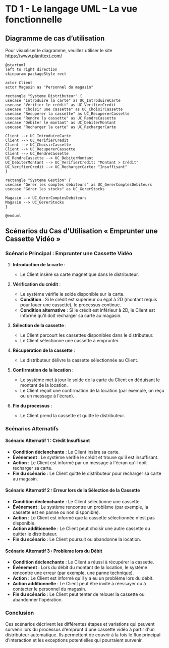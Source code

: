 # TD 1 - Le langage UML – La vue fonctionnelle

## Diagramme de cas d’utilisation

Pour visualiser le diagramme, veuillez utiliser le site https://www.planttext.com/


```puml
@startuml
left to right direction
skinparam packageStyle rect

actor Client
actor Magasin as "Personnel du magasin"

rectangle "Systeme Distributeur" {
usecase "Introduire la carte" as UC_IntroduireCarte
usecase "Vérifier le crédit" as UC_VerifierCredit
usecase "Choisir une cassette" as UC_ChoisirCassette
usecase "Récupérer la cassette" as UC_RecupererCassette
usecase "Rendre la cassette" as UC_RendreCassette
usecase "Débiter le montant" as UC_DebiterMontant
usecase "Recharger la carte" as UC_RechargerCarte

Client --> UC_IntroduireCarte
Client --> UC_VerifierCredit
Client --> UC_ChoisirCassette
Client --> UC_RecupererCassette
Client --> UC_RendreCassette
UC_RendreCassette --> UC_DebiterMontant
UC_DebiterMontant --> UC_VerifierCredit: "Montant > Crédit"
UC_VerifierCredit --> UC_RechargerCarte: "Insuffisant"
}

rectangle "Systeme Gestion" {
usecase "Gérer les comptes débiteurs" as UC_GererComptesDebiteurs
usecase "Gérer les stocks" as UC_GererStocks

Magasin --> UC_GererComptesDebiteurs
Magasin --> UC_GererStocks
}

@enduml

```

## Scénarios du Cas d'Utilisation « Emprunter une Cassette Vidéo »

### Scénario Principal : Emprunter une Cassette Vidéo
 
1. **Introduction de la carte** :
   - Le Client insère sa carte magnétique dans le distributeur.
  
2. **Vérification du crédit** :
   - Le système vérifie le solde disponible sur la carte.
   - **Condition** : Si le crédit est supérieur ou égal à 2D (montant requis pour louer une cassette), le processus continue.
   - **Condition alternative** : Si le crédit est inférieur à 2D, le Client est informé qu'il doit recharger sa carte au magasin.

3. **Sélection de la cassette** :
   - Le Client parcourt les cassettes disponibles dans le distributeur.
   - Le Client sélectionne une cassette à emprunter.

4. **Récupération de la cassette** :
   - Le distributeur délivre la cassette sélectionnée au Client.

5. **Confirmation de la location** :
   - Le système met à jour le solde de la carte du Client en déduisant le montant de la location.
   - Le Client reçoit une confirmation de la location (par exemple, un reçu ou un message à l'écran).

6. **Fin du processus** :
   - Le Client prend la cassette et quitte le distributeur.

### Scénarios Alternatifs

#### Scénario Alternatif 1 : Crédit Insuffisant

- **Condition déclenchante** : Le Client insère sa carte.
- **Événement** : Le système vérifie le crédit et trouve qu'il est insuffisant.
- **Action** : Le Client est informé par un message à l'écran qu'il doit recharger sa carte.
- **Fin du scénario** : Le Client quitte le distributeur pour recharger sa carte au magasin.

#### Scénario Alternatif 2 : Erreur lors de la Sélection de la Cassette

- **Condition déclenchante** : Le Client sélectionne une cassette.
- **Événement** : Le système rencontre un problème (par exemple, la cassette est en panne ou non disponible).
- **Action** : Le Client est informé que la cassette sélectionnée n'est pas disponible.
- **Action additionnelle** : Le Client peut choisir une autre cassette ou quitter le distributeur.
- **Fin du scénario** : Le Client poursuit ou abandonne la location.

#### Scénario Alternatif 3 : Problème lors du Débit

- **Condition déclenchante** : Le Client a réussi à récupérer la cassette.
- **Événement** : Lors du débit du montant de la location, le système rencontre une erreur (par exemple, une panne technique).
- **Action** : Le Client est informé qu'il y a eu un problème lors du débit.
- **Action additionnelle** : Le Client peut être invité à réessayer ou à contacter le personnel du magasin.
- **Fin du scénario** : Le Client peut tenter de relouer la cassette ou abandonner l'opération.

### Conclusion

Ces scénarios décrivent les différentes étapes et variations qui peuvent survenir lors du processus d'emprunt d'une cassette vidéo à partir d'un distributeur automatique. Ils permettent de couvrir à la fois le flux principal d'interaction et les exceptions potentielles qui pourraient survenir.


